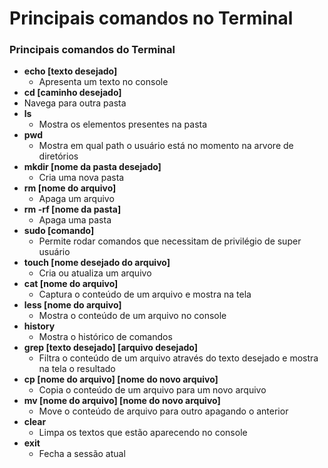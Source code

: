 # Principais comandos no Terminal

### **Principais comandos do Terminal**

- **echo [texto desejado]**
    - Apresenta um texto no console
- **cd [caminho desejado]**
- Navega para outra pasta
- **ls**
    - Mostra os elementos presentes na pasta
- **pwd**
    - Mostra em qual path o usuário está no momento na arvore de diretórios
- **mkdir [nome da pasta desejado]**
    - Cria uma nova pasta
- **rm [nome do arquivo]**
    - Apaga um arquivo
- **rm -rf [nome da pasta]**
    - Apaga uma pasta
- **sudo [comando]**
    - Permite rodar comandos que necessitam de privilégio de super usuário
- **touch [nome desejado do arquivo]**
    - Cria ou atualiza um arquivo
- **cat [nome do arquivo]**
    - Captura o conteúdo de um arquivo e mostra na tela
- **less [nome do arquivo]**
    - Mostra o conteúdo de um arquivo no console
- **history**
    - Mostra o histórico de comandos
- **grep [texto desejado] [arquivo desejado]**
    - Filtra o conteúdo de um arquivo através do texto desejado e mostra na tela o resultado
- **cp [nome do arquivo] [nome do novo arquivo]**
    - Copia o conteúdo de um arquivo para um novo arquivo
- **mv [nome do arquivo] [nome do novo arquivo]**
    - Move o conteúdo de arquivo para outro apagando o anterior
- **clear**
    - Limpa os textos que estão aparecendo no console
- **exit**
    - Fecha a sessão atual